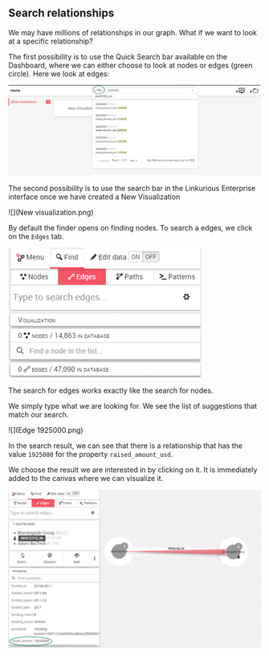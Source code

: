 ## Search relationships

We may have millions of relationships in our graph. What if we want to look at a specific relationship? 

The first possibility is to use the Quick Search bar available on the Dashboard, where we can either choose to look at nodes or edges (green circle). Here we look at edges:

![](QS_Edges.png)

The second possibility is to use the search bar in the Linkurious Enterprise interface once we have created a New Visualization 

![](New visualization.png)

By default the finder opens on finding nodes. To search a edges, we click on the ```Edges``` tab.

![](Find_Edges.png)

The search for edges works exactly like the search for nodes.

We simply type what we are looking for. We see the list of suggestions that match our search.

![](Edge 1925000.png)

In the search result, we can see that there is a relationship that has the value ```1925000``` for the property ```raised_amount_usd```.

We choose the result we are interested in by clicking on it. It is immediately added to the canvas where we can visualize it.


![](Example_Edge.png)
